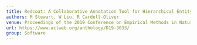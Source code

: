 ```yaml
---
title: Redcoat: A Collaborative Annotation Tool for Hierarchical Entity Typing
authors: M Stewart, W Liu, R Cardell-Oliver
venue: Proceedings of the 2019 Conference on Empirical Methods in Natural Language Processing
url: https://www.aclweb.org/anthology/D19-3033/
group: Software
---
```

